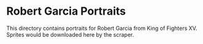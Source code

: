 # Robert Garcia Portraits

This directory contains portraits for Robert Garcia from King of Fighters XV.
Sprites would be downloaded here by the scraper.
